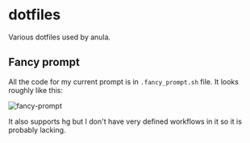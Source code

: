 # dotfiles

Various dotfiles used by anula.

## Fancy prompt

All the code for my current prompt is in `.fancy_prompt.sh` file. It looks roughly like this:

![fancy-prompt](https://raw.github.com/anula/dotfile/master/prompt_screenshot.png)

It also supports hg but I don't have very defined workflows in it so it is probably lacking.
